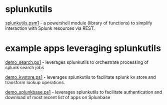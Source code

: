 # splunkutils

[splunkutils.psm1](https://github.com/dstaulcu/splunkutils/blob/main/splunkutils.psm1/) - a powershell module (library of functions) to simplify interaction with Splunk resources via REST.

# example apps leveraging splunkutils

[demo_search.ps1](https://github.com/dstaulcu/splunkutils/blob/main/demo_search.ps1/) - leverages splunkutils to orchestrate processing of splunk search jobs

[demo_kvstore.ps1](https://github.com/dstaulcu/splunkutils/blob/main/demo_kvstore.ps1/) - leverages splunkutils to facilitate splunk kv store and transform lookup operations.

[demo_splunkbase.ps1](https://github.com/dstaulcu/splunkutils/blob/main/demo_splunkbase.ps1/) - leverages splunkutils to facilitate authentication and download of most recent list of apps on Splunbase
